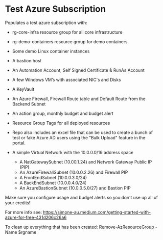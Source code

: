 # Test Azure Subscription
Populates a test azure subscription with: 
 * rg-core-infra resource group for all core infrastructure 
 * rg-demo-containers resource group for demo containers

 * Some demo Linux container instances
 * A bastion host
 * An Automation Account, Self Signed Certificate & RunAs Account
 * A few Windows VM’s with associated NIC's and Disks
 * A KeyVault
 * An Azure Firewall, Firewall Route table and Default Route from the Backend Subnet
 * An action group, monthly budget and budget alert
 * Resource Group Tags for all deployed resources
 * Repo also includes an excel file that can be used to create a bunch of test or fake Azure AD users using the "Bulk Upload" feature in the portal. 


 * A simple Virtual Network with the 10.0.0.0/16 address space
   * A NatGatewaySubnet (10.00.1.24) and Network Gateway Public IP (PIP)
   * An AzureFirewallSubnet (10.0.0.2.26) and Firewall PIP
   * A FrontEndSubnet (10.0.0.3.0/24)
   * A BackEndSubnet (10.0.0.4.0/24)
   * An AzureBastionSubnet (10.0.0.5.0/27) and Bastion PIP

Make sure you configure usage and budget alerts so you don't use up all of your credits!

For more info see: https://simone-au.medium.com/getting-started-with-azure-for-free-431d206c26a6

To clean up everything that has been created: Remove-AzResourceGroup -Name $rgname